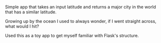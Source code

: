 Simple app that takes an input latitude and returns a major city in the world that has a similar latitude.

Growing up by the ocean I used to always wonder, if I went straight across, what would I hit?

Used this as a toy app to get myself familiar with Flask's structure.